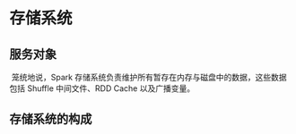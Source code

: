 # 存储系统

## 服务对象

​	笼统地说，Spark 存储系统负责维护所有暂存在内存与磁盘中的数据，这些数据包括 Shuffle 中间文件、RDD Cache 以及广播变量。

## 存储系统的构成